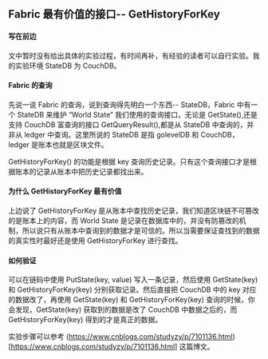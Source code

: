 ## Fabric 最有价值的接口-- GetHistoryForKey

#### 写在前边

文中暂时没有给出具体的实验过程，有时间再补，有经验的读者可以自行实验。我的实验环境 StateDB 为 CouchDB。

#### Fabric 的查询

先说一说 Fabric 的查询，说到查询得先明白一个东西-- StateDB，Fabric 中有一个 StateDB 来维护 “World State” 我们使用的查询接口，无论是 GetState(),还是支持 CouchDB 富查询的接口 GetQueryResult(),都是从 StateDB 中查询的，并非从 ledger 中查询。这里所说的 StateDB 是指 golevelDB 和 CouchDB，ledger 是账本也就是区块文件。

GetHistoryForKey() 的功能是根据 key 查询历史记录。只有这个查询接口才是根据账本的记录从账本中把历史记录都找出来。

#### 为什么 GetHistoryForKey 最有价值

上边说了 GetHistoryForKey 是从账本中查找历史记录，我们知道区块链不可篡改的是账本上的内容，而 World State 是记录在数据库中的，并没有防篡改的机制，所以说只有从账本中查询到的数据才是可信的。所以当需要保证查找到的数据的真实性时最好还是使用 GetHistoryForKey 进行查找。

#### 如何验证

可以在链码中使用 PutState(key, value) 写入一条记录，然后使用 GetState(key) 和 GetHistoryForKey(key) 分别获取记录。然后直接把 CouchDB 中的 key 对应的数据改了，再使用 GetState(key) 和 GetHistoryForKey(key) 查询的时候，你会发现，GetState(key) 获取到的数据是改了 CouchDB 中数据之后的，而 GetHistoryForKey(key) 得到的才是真正的数据。

实验步骤可以参考 (https://www.cnblogs.com/studyzy/p/7101136.html)[https://www.cnblogs.com/studyzy/p/7101136.html] 这篇博文。


